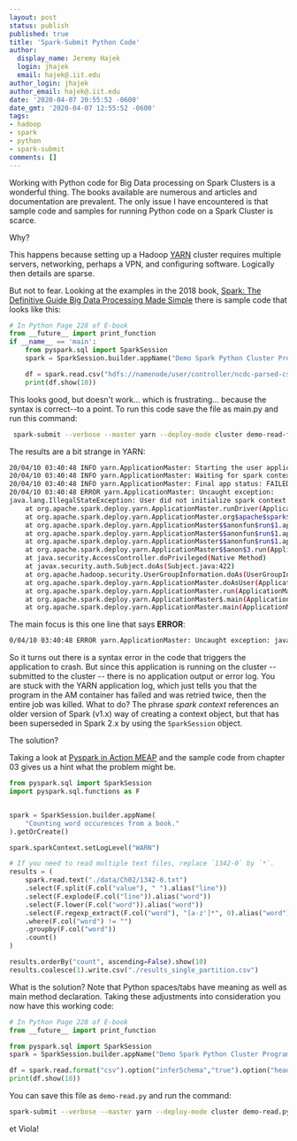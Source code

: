 ```yaml
---
layout: post
status: publish
published: true
title: 'Spark-Submit Python Code'
author:
  display_name: Jeremy Hajek
  login: jhajek
  email: hajek@.iit.edu
author_login: jhajek
author_email: hajek@.iit.edu
date: '2020-04-07 20:55:52 -0600'
date_gmt: '2020-04-07 12:55:52 -0600'
tags: 
- hadoop
- spark
- python
- spark-submit
comments: []
---
```


Working with Python code for Big Data processing on Spark Clusters is a wonderful thing.   The books available are numerous and articles and documentation are prevalent. The only issue I have encountered is that sample code and samples for running Python code on a Spark Cluster is scarce.  

Why?

This happens because setting up a Hadoop [YARN](https://hadoop.apache.org/docs/r2.9.2/hadoop-yarn/hadoop-yarn-site/YARN.html "Link to Apache YARN") cluster requires multiple servers, networking, perhaps a VPN, and configuring software.   Logically then details are sparse.

But not to fear.   Looking at the examples in the 2018 book, [Spark: The Definitive Guide Big Data Processing Made Simple](http://shop.oreilly.com/product/0636920034957.do?afsrc=1 "Spark: The Definitive Guide Big Data Processing Made Simple book") there is sample code that looks like this:

```python
# In Python Page 228 of E-book
from __future__ import print_function
if __name__ == 'main':
    from pyspark.sql import SparkSession
    spark = SparkSession.builder.appName("Demo Spark Python Cluster Program").getOrCreate()

    df = spark.read.csv("hdfs://namenode/user/controller/ncdc-parsed-csv/20/part-r-00000").option("inferSchema","true").option("header","true")
    print(df.show(10))
```

This looks good, but doesn't work...  which is frustrating... because the syntax is correct--to a point. To run this code save the file as main.py and run this command:

```bash
 spark-submit --verbose --master yarn --deploy-mode cluster demo-read-fifth/demo-read.py
 ```

 The results are a bit strange in YARN:

```bash
20/04/10 03:40:48 INFO yarn.ApplicationMaster: Starting the user application in a separate Thread
20/04/10 03:40:48 INFO yarn.ApplicationMaster: Waiting for spark context initialization...
20/04/10 03:40:48 INFO yarn.ApplicationMaster: Final app status: FAILED, exitCode: 13
20/04/10 03:40:48 ERROR yarn.ApplicationMaster: Uncaught exception:
java.lang.IllegalStateException: User did not initialize spark context!
	at org.apache.spark.deploy.yarn.ApplicationMaster.runDriver(ApplicationMaster.scala:486)
	at org.apache.spark.deploy.yarn.ApplicationMaster.org$apache$spark$deploy$yarn$ApplicationMaster$$runImpl(ApplicationMaster.scala:305)
	at org.apache.spark.deploy.yarn.ApplicationMaster$$anonfun$run$1.apply$mcV$sp(ApplicationMaster.scala:245)
	at org.apache.spark.deploy.yarn.ApplicationMaster$$anonfun$run$1.apply(ApplicationMaster.scala:245)
	at org.apache.spark.deploy.yarn.ApplicationMaster$$anonfun$run$1.apply(ApplicationMaster.scala:245)
	at org.apache.spark.deploy.yarn.ApplicationMaster$$anon$3.run(ApplicationMaster.scala:780)
	at java.security.AccessController.doPrivileged(Native Method)
	at javax.security.auth.Subject.doAs(Subject.java:422)
	at org.apache.hadoop.security.UserGroupInformation.doAs(UserGroupInformation.java:1698)
	at org.apache.spark.deploy.yarn.ApplicationMaster.doAsUser(ApplicationMaster.scala:779)
	at org.apache.spark.deploy.yarn.ApplicationMaster.run(ApplicationMaster.scala:244)
	at org.apache.spark.deploy.yarn.ApplicationMaster$.main(ApplicationMaster.scala:804)
	at org.apache.spark.deploy.yarn.ApplicationMaster.main(ApplicationMaster.scala)
```

The main focus is this one line that says **ERROR**:

```bash
0/04/10 03:40:48 ERROR yarn.ApplicationMaster: Uncaught exception: java.lang.IllegalStateException: User did not initialize spark context!
```

So it turns out there is a syntax error in the code that triggers the application to crash.  But since this application is running on the cluster -- submitted to the cluster -- there is no application output or error log.  You are stuck with the YARN application log, which just tells you that the program in the AM container has failed and was retried twice, then the entire job was killed. What to do?  The phrase *spark context* references an older version of Spark (v1.x) way of creating a context object, but that has been superseded in Spark 2.x by using the `SparkSession` object.

The solution?

Taking a look at [Pyspark in Action MEAP](https://www.manning.com/books/pyspark-in-action "Pyspark in Action MEAP book webpage") and the sample code from chapter 03 gives us a hint what the problem might be.

```python
from pyspark.sql import SparkSession
import pyspark.sql.functions as F


spark = SparkSession.builder.appName(
    "Counting word occurences from a book."
).getOrCreate()

spark.sparkContext.setLogLevel("WARN")

# If you need to read multiple text files, replace `1342-0` by `*`.
results = (
    spark.read.text("./data/Ch02/1342-0.txt")
    .select(F.split(F.col("value"), " ").alias("line"))
    .select(F.explode(F.col("line")).alias("word"))
    .select(F.lower(F.col("word")).alias("word"))
    .select(F.regexp_extract(F.col("word"), "[a-z']*", 0).alias("word"))
    .where(F.col("word") != "")
    .groupby(F.col("word"))
    .count()
)

results.orderBy("count", ascending=False).show(10)
results.coalesce(1).write.csv("./results_single_partition.csv")
```

What is the solution?  Note that Python spaces/tabs have meaning as well as main method declaration.  Taking these adjustments into consideration you now have this working code:

```python
# In Python Page 228 of E-book
from __future__ import print_function

from pyspark.sql import SparkSession
spark = SparkSession.builder.appName("Demo Spark Python Cluster Program").getOrCreate()

df = spark.read.format("csv").option("inferSchema","true").option("header","true").load("hdfs://namenode/user/controller/ncdc-parsed-csv/20/part-r-00000")
print(df.show(10))
```

You can save this file as `demo-read.py` and run the command:

```bash
spark-submit --verbose --master yarn --deploy-mode cluster demo-read.py
```

et Viola!
